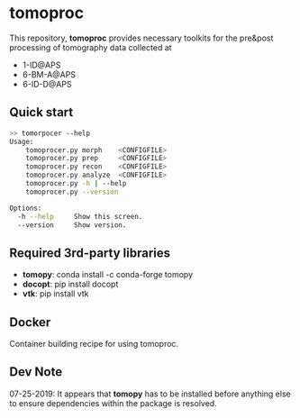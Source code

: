 # tomoproc

This repository, __tomoproc__ provides necessary toolkits for the pre&amp;post processing of tomography data collected at

* 1-ID@APS
* 6-BM-A@APS
* 6-ID-D@APS

## Quick start

```bash
>> tomorpocer --help
Usage:
    tomoprocer.py morph    <CONFIGFILE>
    tomoprocer.py prep     <CONFIGFILE>
    tomoprocer.py recon    <CONFIGFILE>
    tomoprocer.py analyze  <CONFIGFILE>
    tomoprocer.py -h | --help
    tomoprocer.py --version

Options:
  -h --help     Show this screen.
  --version     Show version.
```

## Required 3rd-party libraries

* __tomopy__: conda install -c conda-forge tomopy
* __docopt__: pip install docopt
* __vtk__: pip install vtk


## Docker

Container building recipe for using tomoproc.

## Dev Note
07-25-2019: It appears that __tomopy__ has to be installed before anything else to ensure dependencies within the package is resolved.
